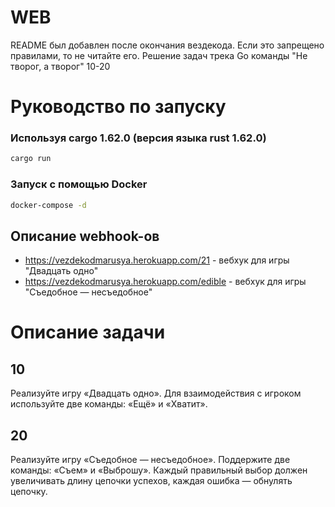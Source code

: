 # WEB

README был добавлен после окончания вездекода. Если это запрещено правилами, то не читайте его.
Решение задач трека Go команды "Не творог, а творог"
10-20

# Руководство по запуску

### Используя cargo 1.62.0 (версия языка rust 1.62.0)
```bash
cargo run
```

### Запуск с помощью Docker
```bash
docker-compose -d
```

## Описание webhook-ов
- https://vezdekodmarusya.herokuapp.com/21 - вебхук для игры "Двадцать одно"
- https://vezdekodmarusya.herokuapp.com/edible - вебхук для игры "Съедобное — несъедобное"

# Описание задачи

## 10
Реализуйте игру «Двадцать одно». Для взаимодействия с игроком используйте две команды: «Ещё» и «Хватит».

## 20
Реализуйте игру «Съедобное — несъедобное». Поддержите две команды: «Съем» и «Выброшу». Каждый правильный выбор должен увеличивать длину цепочки успехов, каждая ошибка — обнулять цепочку.
